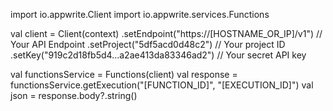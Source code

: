import io.appwrite.Client
import io.appwrite.services.Functions

val client = Client(context)
  .setEndpoint("https://[HOSTNAME_OR_IP]/v1") // Your API Endpoint
  .setProject("5df5acd0d48c2") // Your project ID
  .setKey("919c2d18fb5d4...a2ae413da83346ad2") // Your secret API key

val functionsService = Functions(client)
val response = functionsService.getExecution("[FUNCTION_ID]", "[EXECUTION_ID]")
val json = response.body?.string()